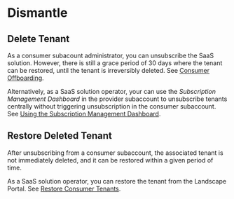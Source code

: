<!-- loio35a58825872248d9bef663ad1be5997a -->

# Dismantle



<a name="loio35a58825872248d9bef663ad1be5997a__section_qqq_xqm_hrb"/>

## Delete Tenant

As a consumer subacount administrator, you can unsubscribe the SaaS solution. However, there is still a grace period of 30 days where the tenant can be restored, until the tenant is irreversibly deleted. See [Consumer Offboarding](consumer-offboarding-c882a2a.md).

Alternatively, as a SaaS solution operator, your can use the *Subscription Management Dashboard* in the provider subaccount to unsubscribe tenants centrally without triggering unsubscription in the consumer subaccount. See [Using the Subscription Management Dashboard](https://help.sap.com/viewer/65de2977205c403bbc107264b8eccf4b/Cloud/en-US/434be695f9e946ccb4c28911dd1e16d0.html).



<a name="loio35a58825872248d9bef663ad1be5997a__section_pbd_zqm_hrb"/>

## Restore Deleted Tenant

After unsubscribing from a consumer subaccount, the associated tenant is not immediately deleted, and it can be restored within a given period of time.

As a SaaS solution operator, you can restore the tenant from the Landscape Portal. See [Restore Consumer Tenants](restore-consumer-tenants-619c40e.md).

